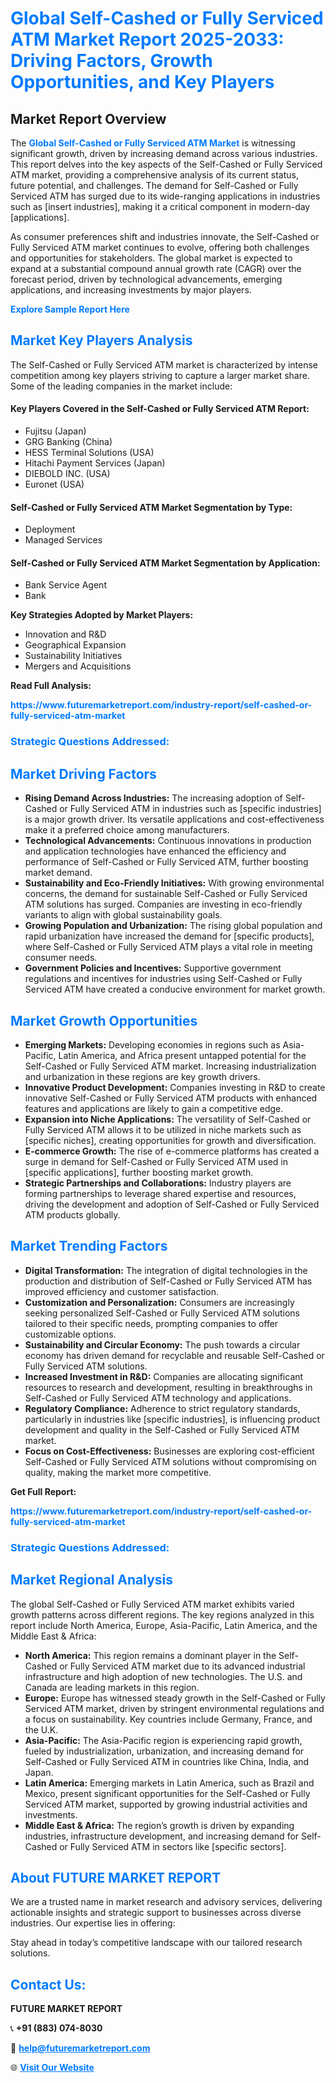 <h1 style="color: #007BFF;">Global Self-Cashed or Fully Serviced ATM Market Report 2025-2033: Driving Factors, Growth Opportunities, and Key Players</h1>

<section id="overview">
<h2>Market Report Overview</h2>
<p>The <a href="https://www.futuremarketreport.com/industry-report/self-cashed-or-fully-serviced-atm-market" style="color: #007BFF; text-decoration: none;"><strong>Global Self-Cashed or Fully Serviced ATM Market</strong></a> is witnessing significant growth, driven by increasing demand across various industries. This report delves into the key aspects of the Self-Cashed or Fully Serviced ATM market, providing a comprehensive analysis of its current status, future potential, and challenges. The demand for Self-Cashed or Fully Serviced ATM has surged due to its wide-ranging applications in industries such as [insert industries], making it a critical component in modern-day [applications].</p>
<p>As consumer preferences shift and industries innovate, the Self-Cashed or Fully Serviced ATM market continues to evolve, offering both challenges and opportunities for stakeholders. The global market is expected to expand at a substantial compound annual growth rate (CAGR) over the forecast period, driven by technological advancements, emerging applications, and increasing investments by major players.</p>
</section>

<section id="overview">
<p><a href="https://www.futuremarketreport.com/request-sample/reportId=37259" style="color: #007BFF; text-decoration: none;"><strong>Explore Sample Report Here</strong></a></p>
</section>

<section id="key-players">
<h2 style="color: #007BFF;">Market Key Players Analysis</h2>
<p>The Self-Cashed or Fully Serviced ATM market is characterized by intense competition among key players striving to capture a larger market share. Some of the leading companies in the market include:</p>
<h4>Key Players Covered in the Self-Cashed or Fully Serviced ATM Report:</h4>
<ul><li>Fujitsu (Japan)</li><li>GRG Banking (China)</li><li>HESS Terminal Solutions (USA)</li><li>Hitachi Payment Services (Japan)</li><li>DIEBOLD INC. (USA)</li><li>Euronet (USA)</li></ul>
<h4>Self-Cashed or Fully Serviced ATM Market Segmentation by Type:</h4>
<ul><li>Deployment</li><li>Managed Services</li></ul>

<h4>Self-Cashed or Fully Serviced ATM Market Segmentation by Application:</h4>
<ul><li>Bank Service Agent</li><li>Bank</li></ul>
<p><strong>Key Strategies Adopted by Market Players:</strong></p>
<ul>
<li>Innovation and R&D</li>
<li>Geographical Expansion</li>
<li>Sustainability Initiatives</li>
<li>Mergers and Acquisitions</li>
</ul>
</section>

<section>
<p><strong>Read Full Analysis: </strong></p><a href="https://www.futuremarketreport.com/industry-report/self-cashed-or-fully-serviced-atm-market" style="color: #007BFF; text-decoration: none;"><strong>https://www.futuremarketreport.com/industry-report/self-cashed-or-fully-serviced-atm-market</strong></a>
<h3 style="color: #007BFF;">Strategic Questions Addressed:</h3>
</section>

<section id="driving-factors">
<h2 style="color: #007BFF;">Market Driving Factors</h2>
<ul>
<li><strong>Rising Demand Across Industries:</strong> The increasing adoption of Self-Cashed or Fully Serviced ATM in industries such as [specific industries] is a major growth driver. Its versatile applications and cost-effectiveness make it a preferred choice among manufacturers.</li>
<li><strong>Technological Advancements:</strong> Continuous innovations in production and application technologies have enhanced the efficiency and performance of Self-Cashed or Fully Serviced ATM, further boosting market demand.</li>
<li><strong>Sustainability and Eco-Friendly Initiatives:</strong> With growing environmental concerns, the demand for sustainable Self-Cashed or Fully Serviced ATM solutions has surged. Companies are investing in eco-friendly variants to align with global sustainability goals.</li>
<li><strong>Growing Population and Urbanization:</strong> The rising global population and rapid urbanization have increased the demand for [specific products], where Self-Cashed or Fully Serviced ATM plays a vital role in meeting consumer needs.</li>
<li><strong>Government Policies and Incentives:</strong> Supportive government regulations and incentives for industries using Self-Cashed or Fully Serviced ATM have created a conducive environment for market growth.</li>
</ul>
</section>

<section id="growth-opportunities">
<h2 style="color: #007BFF;">Market Growth Opportunities</h2>
<ul>
<li><strong>Emerging Markets:</strong> Developing economies in regions such as Asia-Pacific, Latin America, and Africa present untapped potential for the Self-Cashed or Fully Serviced ATM market. Increasing industrialization and urbanization in these regions are key growth drivers.</li>
<li><strong>Innovative Product Development:</strong> Companies investing in R&D to create innovative Self-Cashed or Fully Serviced ATM products with enhanced features and applications are likely to gain a competitive edge.</li>
<li><strong>Expansion into Niche Applications:</strong> The versatility of Self-Cashed or Fully Serviced ATM allows it to be utilized in niche markets such as [specific niches], creating opportunities for growth and diversification.</li>
<li><strong>E-commerce Growth:</strong> The rise of e-commerce platforms has created a surge in demand for Self-Cashed or Fully Serviced ATM used in [specific applications], further boosting market growth.</li>
<li><strong>Strategic Partnerships and Collaborations:</strong> Industry players are forming partnerships to leverage shared expertise and resources, driving the development and adoption of Self-Cashed or Fully Serviced ATM products globally.</li>
</ul>
</section>

<section id="trending-factors">
<h2 style="color: #007BFF;">Market Trending Factors</h2>
<ul>
<li><strong>Digital Transformation:</strong> The integration of digital technologies in the production and distribution of Self-Cashed or Fully Serviced ATM has improved efficiency and customer satisfaction.</li>
<li><strong>Customization and Personalization:</strong> Consumers are increasingly seeking personalized Self-Cashed or Fully Serviced ATM solutions tailored to their specific needs, prompting companies to offer customizable options.</li>
<li><strong>Sustainability and Circular Economy:</strong> The push towards a circular economy has driven demand for recyclable and reusable Self-Cashed or Fully Serviced ATM solutions.</li>
<li><strong>Increased Investment in R&D:</strong> Companies are allocating significant resources to research and development, resulting in breakthroughs in Self-Cashed or Fully Serviced ATM technology and applications.</li>
<li><strong>Regulatory Compliance:</strong> Adherence to strict regulatory standards, particularly in industries like [specific industries], is influencing product development and quality in the Self-Cashed or Fully Serviced ATM market.</li>
<li><strong>Focus on Cost-Effectiveness:</strong> Businesses are exploring cost-efficient Self-Cashed or Fully Serviced ATM solutions without compromising on quality, making the market more competitive.</li>
</ul>
</section>

<section>
<p><strong>Get Full Report: </strong></p><a href="https://www.futuremarketreport.com/industry-report/self-cashed-or-fully-serviced-atm-market" style="color: #007BFF; text-decoration: none;"><strong>https://www.futuremarketreport.com/industry-report/self-cashed-or-fully-serviced-atm-market</strong></a>
<h3 style="color: #007BFF;">Strategic Questions Addressed:</h3>
</section>


<section id="regional-analysis">
<h2 style="color: #007BFF;">Market Regional Analysis</h2>
<p>The global Self-Cashed or Fully Serviced ATM market exhibits varied growth patterns across different regions. The key regions analyzed in this report include North America, Europe, Asia-Pacific, Latin America, and the Middle East & Africa:</p>
<ul>
<li><strong>North America:</strong> This region remains a dominant player in the Self-Cashed or Fully Serviced ATM market due to its advanced industrial infrastructure and high adoption of new technologies. The U.S. and Canada are leading markets in this region.</li>
<li><strong>Europe:</strong> Europe has witnessed steady growth in the Self-Cashed or Fully Serviced ATM market, driven by stringent environmental regulations and a focus on sustainability. Key countries include Germany, France, and the U.K.</li>
<li><strong>Asia-Pacific:</strong> The Asia-Pacific region is experiencing rapid growth, fueled by industrialization, urbanization, and increasing demand for Self-Cashed or Fully Serviced ATM in countries like China, India, and Japan.</li>
<li><strong>Latin America:</strong> Emerging markets in Latin America, such as Brazil and Mexico, present significant opportunities for the Self-Cashed or Fully Serviced ATM market, supported by growing industrial activities and investments.</li>
<li><strong>Middle East & Africa:</strong> The region’s growth is driven by expanding industries, infrastructure development, and increasing demand for Self-Cashed or Fully Serviced ATM in sectors like [specific sectors].</li>
</ul>
</section>

<footer>
<h2 style="color: #007BFF;">About FUTURE MARKET REPORT</h2>
<p>We are a trusted name in market research and advisory services, delivering actionable insights and strategic support to businesses across diverse industries. Our expertise lies in offering:</p>

<p>Stay ahead in today’s competitive landscape with our tailored research solutions.</p>

<h2 style="color: #007BFF;">Contact Us:</h2>
<p><strong>FUTURE MARKET REPORT</strong></p>
<p>📞 <strong>+91 (883) 074-8030</strong></p>
<p>📧 <strong><a href="mailto:help@futuremarketreport.com" style="color: #007BFF;">help@futuremarketreport.com</a></strong></p>
<p>🌐 <strong><a href="https://www.futuremarketreport.com/" style="color: #007BFF;">Visit Our Website</a></strong></p>
</footer>